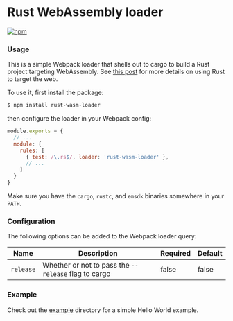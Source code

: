 # Rust WebAssembly loader

[![npm](https://img.shields.io/npm/v/rust-wasm-loader.svg)](https://www.npmjs.com/package/rust-wasm-loader)

### Usage

This is a simple Webpack loader that shells out to cargo to build a Rust project targeting WebAssembly. See [this post](https://users.rust-lang.org/t/compiling-to-the-web-with-rust-and-emscripten/7627) for
more details on using Rust to target the web.

To use it, first install the package:

```bash
$ npm install rust-wasm-loader
```

then configure the loader in your Webpack config:

```js
module.exports = {
  // ...
  module: {
    rules: [
      { test: /\.rs$/, loader: 'rust-wasm-loader' },
      // ...
    ]
  }
}
```

Make sure you have the `cargo`, `rustc`, and `emsdk` binaries somewhere in your `PATH`.

### Configuration

The following options can be added to the Webpack loader query:

| Name | Description | Required | Default |
| ---- | ----------- | -------- | ------- |
| `release` | Whether or not to pass the `--release` flag to cargo | false | false |

### Example

Check out the [example](example) directory for a simple Hello World example.
